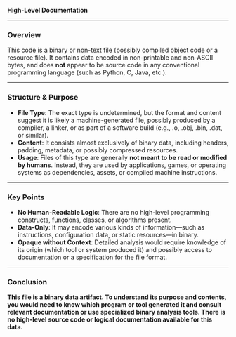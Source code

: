 **High-Level Documentation**

---

### Overview

This code is a binary or non-text file (possibly compiled object code or a resource file). It contains data encoded in non-printable and non-ASCII bytes, and does **not** appear to be source code in any conventional programming language (such as Python, C, Java, etc.).

---

### Structure & Purpose

- **File Type**: The exact type is undetermined, but the format and content suggest it is likely a machine-generated file, possibly produced by a compiler, a linker, or as part of a software build (e.g., .o, .obj, .bin, .dat, or similar).
- **Content**: It consists almost exclusively of binary data, including headers, padding, metadata, or possibly compressed resources.
- **Usage**: Files of this type are generally **not meant to be read or modified by humans**. Instead, they are used by applications, games, or operating systems as dependencies, assets, or compiled machine instructions.

---

### Key Points

- **No Human-Readable Logic**: There are no high-level programming constructs, functions, classes, or algorithms present.
- **Data-Only**: It may encode various kinds of information—such as instructions, configuration data, or static resources—in binary.
- **Opaque without Context**: Detailed analysis would require knowledge of its origin (which tool or system produced it) and possibly access to documentation or a specification for the file format.

---

### Conclusion

**This file is a binary data artifact. To understand its purpose and contents, you would need to know which program or tool generated it and consult relevant documentation or use specialized binary analysis tools. There is no high-level source code or logical documentation available for this data.**